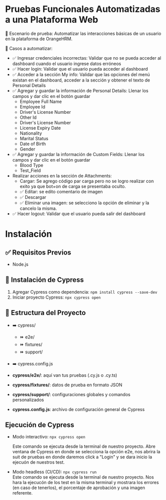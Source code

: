 # Pruebas Funcionales Automatizadas a una Plataforma Web

🔧 Escenario de prueba: Automatizar las interacciones básicas de un usuario en la plataforma de OrangeHRM.

📝 Casos a automatizar:

- ✅ Ingresar credenciales incorrectas: Validar que no se pueda acceder al dashboard cuando el usuario ingrese datos erróneos
- ✅ Hacer login: Validar que el usuario pueda acceder al dashboard
- ✅ Acceder a la sección My info: Validar que las opciones del menú existan en el dashboard, acceder a la sección y obtener el texto de Personal Details
- ✅ Agregar y guardar la información de Personal Details: Llenar los campos y dar clic en el botón guardar
  - Employee Full Name
  - Employee Id
  - Driver's License Number
  - Other Id
  - Driver's License Number
  - License Expiry Date
  - Nationality
  - Marital Status
  - Date of Birth
  - Gender
- ✅ Agregar y guardar la información de Custom Fields: Llenar los campos y dar clic en el botón guardar
  - Blood Type
  - Test_Field
- Realizar acciones en la sección de Attachments:
  - Cargar: Se agrego código par carga pero no se logro realizar con exito ya que bot+on de carga se presentaba oculto.
  - ✅ Editar: se edito comentario de imagen
  - ✅ Descargar
  - ✅ Eliminar una imagen: se selecciono la opción de eliminar y la cancelo la misma.
- ✅ Hacer logout: Validar que el usuario pueda salir del dashboard

# Instalación

## ✅ Requisitos Previos

- Node.js

## 🧪 Instalación de Cypress

1. Agregar Cypress como dependencia: `npm install cypress --save-dev`
2. Iniciar proyecto Cypress: `npx cypress open`

## 🧰 Estructura del Proyecto

- ➡️ cypress/
  - ⏩ e2e/
  - ⏩ fixtures/
  - ⏩ support/
- ➡️ cypress.config.js

- **cypress/e2e/**: aquí van tus pruebas (.cy.js o .cy.ts)
- **cypress/fixtures/**: datos de prueba en formato JSON
- **cypress/support/**: configuraciones globales y comandos personalizados
- **cypress.config.js**: archivo de configuración general de Cypress

## Ejecución de Cypress

- Modo interactivo: `npx cypress open`

  Este comando se ejecuta desde la terminal de nuestro proyecto. Abre ventana de Cypress en donde se selecciona la opción e2e, nos abrira la suit de pruebas en donde daremos click a "Login" y se dara inicio la ejecuón de nuestros test.

- Modo headless (CI/CD): `npx cypress run`  
  Este comando se ejecuta desde la terminal de nuestro proyecto. Nos hara la ejecucón de los test en la misma terminal y mostrara los errores (en caso de tenerlos), el porcentaje de aprobación y una imagen referente.
